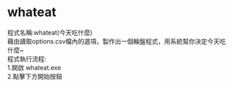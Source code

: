 # whateat  
程式名稱:whateat(今天吃什麼)  
藉由讀取options.csv檔內的選項，製作出一個輪盤程式，用系統幫你決定今天吃什麼~  
程式執行流程:  
1.開啟 whateat.exe  
2.點擊下方開始按鈕  

